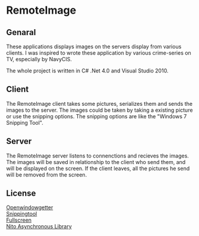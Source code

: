 # RemoteImage

## Genaral

These applications displays images on the servers display from various clients.
I was inspired to wrote these application by various crime-series on TV, especially by NavyCIS.

The whole project is written in C# .Net 4.0 and Visual Studio 2010.

## Client

The RemoteImage client takes some pictures, serializes them and sends the images to the server.
The images could be taken by taking a existing picture or use the snipping options.
The snipping options are like the "Windows 7 Snipping Tool".

## Server

The RemoteImage server listens to connenctions and recieves the images.
The images will be saved in relationship to the client who send them, and will be displayed on the screen.
If the client leaves, all the pictures he send will be removed from the screen.

## License

[Openwindowgetter](http://blog.tcx.be/2006/05/getting-list-of-all-open-windows.html)<br />
[Snippingtool](http://stackoverflow.com/questions/3123776/net-equivalent-of-snipping-tool/3124252#3124252)<br />
[Fullscreen](http://www.codeproject.com/Articles/16618/How-To-Make-a-Windows-Form-App-Truly-Full-Screen-a)<br />
[Nito Asynchronous Library](https://nitoasync.codeplex.com/)<br />